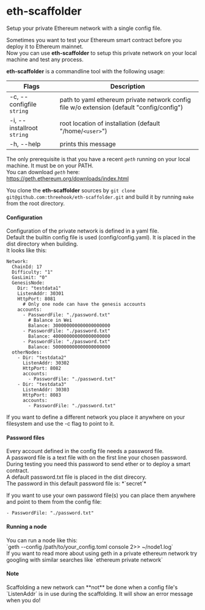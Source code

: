 # eth-scaffolder
Setup your private Ethereum network with a single config file.

Sometimes you want to test your Ethereum smart contract before you deploy it to Ethereum mainnet.<br/>
Now you can use **eth-scaffolder** to setup this private network on your local machine and test any process.

**eth-scaffolder** is a commandline tool with the following usage:<br/>

| Flags                       | Description    
| ------------------------    | ------------- 
| -c, --configfile `string`   | path to yaml ethereum private network config file w/o extension (default "config/config")
| -i, --installroot `string`  | root location of installation (default "/home/`<user>`")
| -h, --help                  | prints this message


The only prerequisite is that you have a recent *`geth`* running on your local machine. It must be on your PATH.<br/>
You can download *`geth`* here: https://geth.ethereum.org/downloads/index.html<br/>

You clone the **eth-scaffolder** sources by `git clone git@github.com:threehook/eth-scaffolder.git` and build it by running `make` from the root directory.

<H4>Configuration</H4>
Configuration of the private network is defined in a yaml file.<br/>
Default the builtin config file is used (config/config.yaml). It is placed in the dist directory when building.<br/> 
It looks like this:<br/>

```
Network:
  ChainId: 17
  Difficulty: "1"
  GasLimit: "0"
  GenesisNode:
    Dir: "testdata1"
    ListenAddr: 30301
    HttpPort: 8081
      # Only one node can have the genesis accounts
    accounts:
      - PasswordFile: "./password.txt"
        # Balance in Wei
        Balance: 300000000000000000000
      - PasswordFile: "./password.txt"
        Balance: 400000000000000000000
      - PasswordFile: "./password.txt"
        Balance: 500000000000000000000
  otherNodes:
    - Dir: "testdata2"
      ListenAddr: 30302
      HttpPort: 8082
      accounts:
        - PasswordFile: "./password.txt"
    - Dir: "testdata3"
      ListenAddr: 30303
      HttpPort: 8083
      accounts:
        - PasswordFile: "./password.txt"
```

If you want to define a different network you place it anywhere on your filesystem and use the -c flag to point to it.

<H4>Password files</H4>
Every account defined in the config file needs a password file.<br/>
A password file is a text file with on the first line your chosen password.<br/>
During testing you need this password to send ether or to deploy a smart contract.<br/>
A default password.txt file is placed in the dist direcory.<br/>
The password in this default password file is: *`secret`*<br/>

If you want to use your own password file(s) you can place them anywhere and point to them from the config file:

```
- PasswordFile: "./password.txt"
```

<H4>Running a node</H4>
You can run a node like this:<br/>
`geth --config /path/to/your_config.toml console 2>> ~/node1.log`<br/>
If you want to read more about using geth in a private ethereum network try googling with similar searches like `ethereum private network`<br/>


<H4>Note</H4>
Scaffolding a new network can **not** be done when a config file's `ListenAddr` is in use during the scaffolding.
It will show an error message when you do!
 